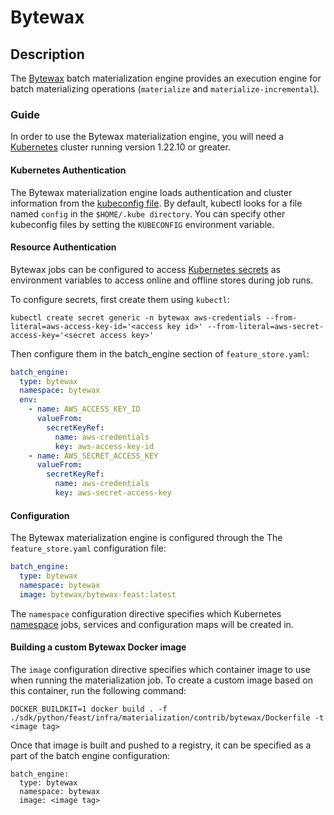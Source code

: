 # Bytewax

## Description

The [Bytewax](https://bytewax.io) batch materialization engine provides an execution
engine for batch materializing operations (`materialize` and `materialize-incremental`).

### Guide

In order to use the Bytewax materialization engine, you will need a [Kubernetes](https://kubernetes.io/) cluster running version 1.22.10 or greater.

#### Kubernetes Authentication

The Bytewax materialization engine loads authentication and cluster information from the [kubeconfig file](https://kubernetes.io/docs/concepts/configuration/organize-cluster-access-kubeconfig/). By default, kubectl looks for a file named `config` in the `$HOME/.kube directory`. You can specify other kubeconfig files by setting the `KUBECONFIG` environment variable.

#### Resource Authentication

Bytewax jobs can be configured to access [Kubernetes secrets](https://kubernetes.io/docs/concepts/configuration/secret/) as environment variables to access online and offline stores during job runs.

To configure secrets, first create them using `kubectl`:

``` shell
kubectl create secret generic -n bytewax aws-credentials --from-literal=aws-access-key-id='<access key id>' --from-literal=aws-secret-access-key='<secret access key>'
```

Then configure them in the batch_engine section of `feature_store.yaml`:

``` yaml
batch_engine:
  type: bytewax
  namespace: bytewax
  env:
    - name: AWS_ACCESS_KEY_ID
      valueFrom:
        secretKeyRef:
          name: aws-credentials
          key: aws-access-key-id
    - name: AWS_SECRET_ACCESS_KEY
      valueFrom:
        secretKeyRef:
          name: aws-credentials
          key: aws-secret-access-key
```

#### Configuration

The Bytewax materialization engine is configured through the The `feature_store.yaml` configuration file:

``` yaml
batch_engine:
  type: bytewax
  namespace: bytewax
  image: bytewax/bytewax-feast:latest
```

The `namespace` configuration directive specifies which Kubernetes [namespace](https://kubernetes.io/docs/concepts/overview/working-with-objects/namespaces/) jobs, services and configuration maps will be created in.

#### Building a custom Bytewax Docker image

The `image` configuration directive specifies which container image to use when running the materialization job. To create a custom image based on this container, run the following command:

``` shell
DOCKER_BUILDKIT=1 docker build . -f ./sdk/python/feast/infra/materialization/contrib/bytewax/Dockerfile -t <image tag>
```

Once that image is built and pushed to a registry, it can be specified as a part of the batch engine configuration:

``` shell
batch_engine:
  type: bytewax
  namespace: bytewax
  image: <image tag>
```

